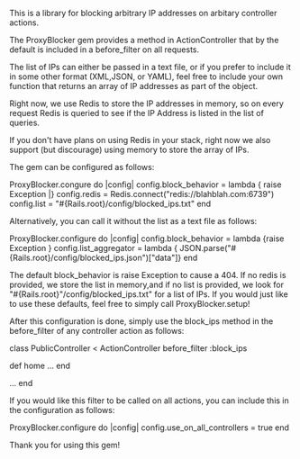 This is a library for blocking arbitrary IP addresses on arbitary 
controller actions.

The ProxyBlocker gem provides a method in ActionController that by
the default is included in a before_filter on all requests.

The list of IPs can either be passed in a text file, or if you prefer
to include it in some other format (XML,JSON, or YAML), feel free
to include your own function that returns an array of IP addresses
as part of the object.

Right now, we use Redis to store the IP addresses in memory, so on 
every request Redis is queried to see if the IP Address is listed in 
the list of queries.

If you don't have plans on using Redis in your stack, right now we also
support (but discourage) using memory to store the array of IPs.

The gem can be configured as follows:


ProxyBlocker.congure do |config|
  config.block_behavior = lambda { raise Exception |}
  config.redis = Redis.connect("redis://blahblah.com:6739")
  config.list = "#{Rails.root}/config/blocked_ips.txt"
end


Alternatively, you can call it without the list as a text file as
follows:

ProxyBlocker.configure do |config|
  config.block_behavior = lambda {raise Exception }
  config.list_aggregator = lambda { JSON.parse("#{Rails.root}/config/blocked_ips.json")["data"]}
end

The default block_behavior is raise Exception to cause a 404. If no redis
is provided, we store the list in memory,and if no list is provided, we look
for "#{Rails.root}"/config/blocked_ips.txt" for a list of IPs. If you would
just like to use these defaults, feel free to simply call ProxyBlocker.setup!


After this configuration is done, simply use the block_ips method in 
the before_filter of any controller action as follows:

class PublicController < ActionController
  before_filter :block_ips

  def home
    ...
  end

  ...
end

If you would like this filter to be called on all actions, you can include
this in the configuration as follows:

ProxyBlocker.configure do |config|
  config.use_on_all_controllers = true
end

Thank you for using this gem!
